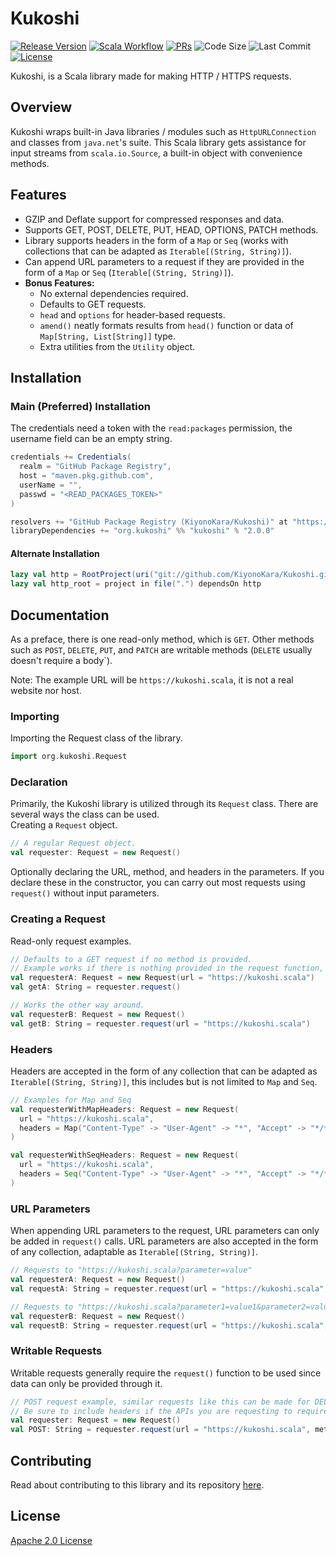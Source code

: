 # Kukoshi 

<div>
  <p>
    <a href="https://github.com/KiyonoKara/Kukoshi/releases"><img src="https://shields.io/github/v/release/KiyonoKara/Kukoshi" alt="Release Version"/></a>
    <a href="https://github.com/KiyonoKara/Kukoshi/actions/workflows/scala.yml"><img src="https://github.com/KiyonoKara/Kukoshi/actions/workflows/scala.yml/badge.svg" alt="Scala Workflow"></a>
    <a href="https://github.com/KiyonoKara/Kukoshi/pulls"><img src="https://shields.io/github/issues-pr/KiyonoKara/Kukoshi?color=da301b" alt="PRs" /></a>
    <a><img src="https://shields.io/github/languages/code-size/KiyonoKara/Kukoshi?color=da301b" alt="Code Size" /></a>
    <a><img src="https://img.shields.io/github/last-commit/KiyonoKara/Kukoshi?color=007ace" alt="Last Commit" /></a>
    <a href="LICENSE.md"><img src="https://img.shields.io/github/license/KiyonoKara/Kukoshi?color=007ace" alt="License" /></a>
  </p>
</div>

Kukoshi, is a Scala library made for making HTTP / HTTPS requests.

## Overview
Kukoshi wraps built-in Java libraries / modules such as `HttpURLConnection` and classes from `java.net`'s suite. This Scala library gets assistance for input streams from `scala.io.Source`, a built-in object with convenience methods.

## Features
- GZIP and Deflate support for compressed responses and data. 
- Supports GET, POST, DELETE, PUT, HEAD, OPTIONS, PATCH methods.
- Library supports headers in the form of a `Map` or `Seq` (works with collections that can be adapted as `Iterable[(String, String)]`).
- Can append URL parameters to a request if they are provided in the form of a `Map` or `Seq` (`Iterable[(String, String)]`).
- **Bonus Features:**
  - No external dependencies required.
  - Defaults to GET requests.
  - `head` and `options` for header-based requests.
  - `amend()` neatly formats results from `head()` function or data of `Map[String, List[String]]` type.
  - Extra utilities from the `Utility` object.

## Installation
### Main (Preferred) Installation 
The credentials need a token with the `read:packages` permission, the username field can be an empty string.
```sbt
credentials += Credentials(
  realm = "GitHub Package Registry",
  host = "maven.pkg.github.com",
  userName = "",
  passwd = "<READ_PACKAGES_TOKEN>"
)

resolvers += "GitHub Package Registry (KiyonoKara/Kukoshi)" at "https://maven.pkg.github.com/KiyonoKara/Kukoshi"
libraryDependencies += "org.kukoshi" %% "kukoshi" % "2.0.0"
```

#### Alternate Installation
```sbt
lazy val http = RootProject(uri("git://github.com/KiyonoKara/Kukoshi.git"))
lazy val http_root = project in file(".") dependsOn http
```

## Documentation
As a preface, there is one read-only method, which is `GET`. Other methods such as `POST`, `DELETE`, `PUT`, and `PATCH` are writable methods (`DELETE` usually doesn't require a body`).

Note: The example URL will be `https://kukoshi.scala`, it is not a real website nor host.

### Importing
Importing the Request class of the library.
```scala 
import org.kukoshi.Request
```

### Declaration
Primarily, the Kukoshi library is utilized through its `Request` class. There are several ways the class can be used.   
Creating a `Request` object.
```scala
// A regular Request object.
val requester: Request = new Request()
```

Optionally declaring the URL, method, and headers in the parameters. If you declare these in the constructor, you can carry out most requests using `request()` without input parameters.   

### Creating a Request
Read-only request examples.
```scala
// Defaults to a GET request if no method is provided.
// Example works if there is nothing provided in the request function, but in the constructor.
val requesterA: Request = new Request(url = "https://kukoshi.scala")
val getA: String = requester.request()

// Works the other way around.
val requesterB: Request = new Request()
val getB: String = requester.request(url = "https://kukoshi.scala")
```

### Headers
Headers are accepted in the form of any collection that can be adapted as `Iterable[(String, String)]`, this includes but is not limited to `Map` and `Seq`.
```scala
// Examples for Map and Seq
val requesterWithMapHeaders: Request = new Request(
  url = "https://kukoshi.scala", 
  headers = Map("Content-Type" -> "User-Agent" -> "*", "Accept" -> "*/*")
)

val requesterWithSeqHeaders: Request = new Request(
  url = "https://kukoshi.scala",
  headers = Seq("Content-Type" -> "User-Agent" -> "*", "Accept" -> "*/*")
)
```

### URL Parameters
When appending URL parameters to the request, URL parameters can only be added in `request()` calls. URL parameters are also accepted in the form of any collection, adaptable as `Iterable[(String, String)]`.
```scala
// Requests to "https://kukoshi.scala?parameter=value"
val requesterA: Request = new Request()
val requestA: String = requester.request(url = "https://kukoshi.scala", parameters = Map("parameter" -> "value"))

// Requests to "https://kukoshi.scala?parameter1=value1&parameter2=value2"
val requesterB: Request = new Request()
val requestB: String = requester.request(url = "https://kukoshi.scala", parameters = Map("parameter1" -> "value1", "parameter2" -> "value2"))
```

### Writable Requests
Writable requests generally require the `request()` function to be used since data can only be provided through it.
```scala
// POST request example, similar requests like this can be made for DELETE, PUT, and PATCH. 
// Be sure to include headers if the APIs you are requesting to require them.
val requester: Request = new Request()
val POST: String = requester.request(url = "https://kukoshi.scala", method = "POST", data = "{\"key\": \"value\"}")
```

## Contributing
Read about contributing to this library and its repository [here](CONTRIBUTING.md).

## License
[Apache 2.0 License](LICENSE.md)
